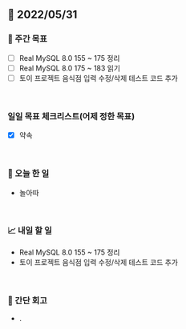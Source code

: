 ## 📅 2022/05/31


### 👏 주간 목표

- [ ] Real MySQL 8.0 155 ~ 175 정리
- [ ] Real MySQL 8.0 175 ~ 183 읽기
- [ ] 토이 프로젝트 음식점 입력 수정/삭제 테스트 코드 추가

<br/>

### 일일 목표 체크리스트(어제 정한 목표)

- [x] 약속

<br/>

### 💯 오늘 한 일

- 놀아따

<br/>

### 📈 내일 할 일

- Real MySQL 8.0 155 ~ 175 정리
- 토이 프로젝트 음식점 입력 수정/삭제 테스트 코드 추가

<br/>

### 🤔 간단 회고

- .




 




 








